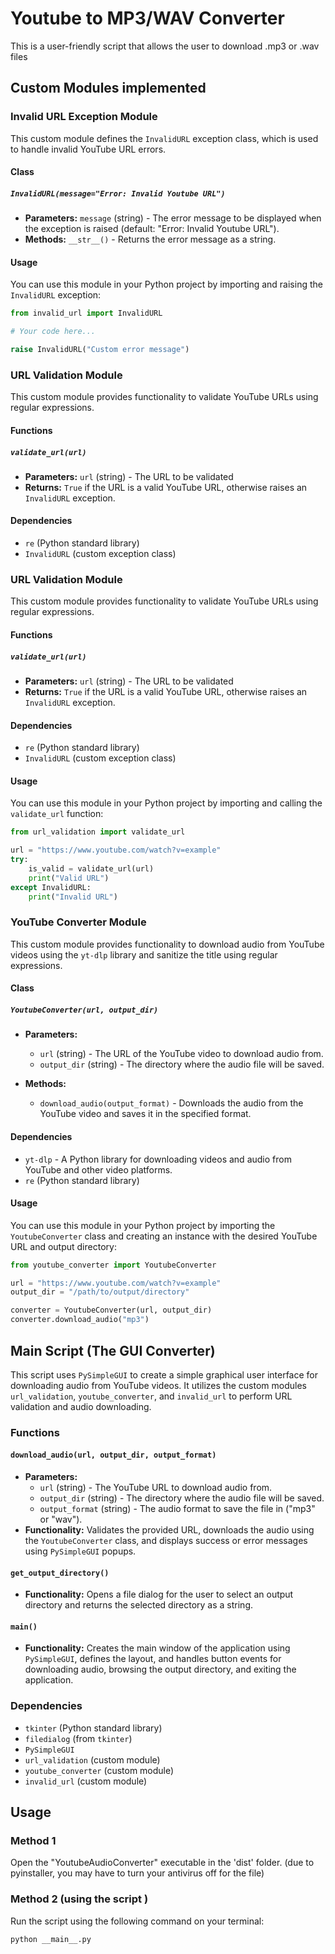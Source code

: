 # Youtube to MP3/WAV Converter

This is a user-friendly script that allows the user to download .mp3 or .wav files

## Custom Modules implemented

### Invalid URL Exception Module

This custom module defines the `InvalidURL` exception class, which is used to handle invalid YouTube URL errors.

#### Class

##### `InvalidURL(message="Error: Invalid Youtube URL")`

- **Parameters:** `message` (string) - The error message to be displayed when the exception is raised (default: "Error: Invalid Youtube URL").
- **Methods:** `__str__()` - Returns the error message as a string.

#### Usage

You can use this module in your Python project by importing and raising the `InvalidURL` exception:

```python
from invalid_url import InvalidURL

# Your code here...

raise InvalidURL("Custom error message")
```

### URL Validation Module

This custom module provides functionality to validate YouTube URLs using regular expressions.

#### Functions

##### `validate_url(url)`

- **Parameters:** `url` (string) - The URL to be validated
- **Returns:** `True` if the URL is a valid YouTube URL, otherwise raises an `InvalidURL` exception.

#### Dependencies

- `re` (Python standard library)
- `InvalidURL` (custom exception class)

### URL Validation Module

This custom module provides functionality to validate YouTube URLs using regular expressions.

#### Functions

##### `validate_url(url)`

- **Parameters:** `url` (string) - The URL to be validated
- **Returns:** `True` if the URL is a valid YouTube URL, otherwise raises an `InvalidURL` exception.

#### Dependencies

- `re` (Python standard library)
- `InvalidURL` (custom exception class)

#### Usage

You can use this module in your Python project by importing and calling the `validate_url` function:

```python
from url_validation import validate_url

url = "https://www.youtube.com/watch?v=example"
try:
    is_valid = validate_url(url)
    print("Valid URL")
except InvalidURL:
    print("Invalid URL")
```
### YouTube Converter Module

This custom module provides functionality to download audio from YouTube videos using the `yt-dlp` library and sanitize the title using regular expressions.

#### Class

##### `YoutubeConverter(url, output_dir)`

- **Parameters:**
  - `url` (string) - The URL of the YouTube video to download audio from.
  - `output_dir` (string) - The directory where the audio file will be saved.

- **Methods:**
  - `download_audio(output_format)` - Downloads the audio from the YouTube video and saves it in the specified format.

#### Dependencies

- `yt-dlp` - A Python library for downloading videos and audio from YouTube and other video platforms.
- `re` (Python standard library)

#### Usage

You can use this module in your Python project by importing the `YoutubeConverter` class and creating an instance with the desired YouTube URL and output directory:

```python
from youtube_converter import YoutubeConverter

url = "https://www.youtube.com/watch?v=example"
output_dir = "/path/to/output/directory"

converter = YoutubeConverter(url, output_dir)
converter.download_audio("mp3")
```

## Main Script (The GUI Converter)
This script uses `PySimpleGUI` to create a simple graphical user interface for downloading audio from YouTube videos. It utilizes the custom modules `url_validation`, `youtube_converter`, and `invalid_url` to perform URL validation and audio downloading.

### Functions

#### `download_audio(url, output_dir, output_format)`

- **Parameters:**
  - `url` (string) - The YouTube URL to download audio from.
  - `output_dir` (string) - The directory where the audio file will be saved.
  - `output_format` (string) - The audio format to save the file in ("mp3" or "wav").
- **Functionality:** Validates the provided URL, downloads the audio using the `YoutubeConverter` class, and displays success or error messages using `PySimpleGUI` popups.

#### `get_output_directory()`

- **Functionality:** Opens a file dialog for the user to select an output directory and returns the selected directory as a string.

#### `main()`

- **Functionality:** Creates the main window of the application using `PySimpleGUI`, defines the layout, and handles button events for downloading audio, browsing the output directory, and exiting the application.

### Dependencies

- `tkinter` (Python standard library)
- `filedialog` (from `tkinter`)
- `PySimpleGUI`
- `url_validation` (custom module)
- `youtube_converter` (custom module)
- `invalid_url` (custom module)

## Usage

### Method 1
Open the "YoutubeAudioConverter" executable in the 'dist' folder. (due to pyinstaller, you may have to turn your antivirus 
off for the file)

### Method 2 (using the script )
Run the script using the following command on your terminal:

```bash
python __main__.py
```





